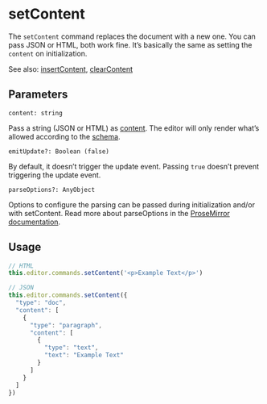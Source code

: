 # setContent
The `setContent` command replaces the document with a new one. You can pass JSON or HTML, both work fine. It’s basically the same as setting the `content` on initialization.

See also: [insertContent](/api/commands/insert-content), [clearContent](/api/commands/clear-content)

## Parameters

`content: string`

Pass a string (JSON or HTML) as [content](/guide/output). The editor will only render what’s allowed according to the [schema](/api/schema).

`emitUpdate?: Boolean (false)`

By default, it doesn’t trigger the update event. Passing `true` doesn’t prevent triggering the update event.

`parseOptions?: AnyObject`

Options to configure the parsing can be passed during initialization and/or with setContent. Read more about parseOptions in the [ProseMirror documentation](https://prosemirror.net/docs/ref/#model.ParseOptions).

## Usage

```js
// HTML
this.editor.commands.setContent('<p>Example Text</p>')

// JSON
this.editor.commands.setContent({
  "type": "doc",
  "content": [
    {
      "type": "paragraph",
      "content": [
        {
          "type": "text",
          "text": "Example Text"
        }
      ]
    }
  ]
})
```

